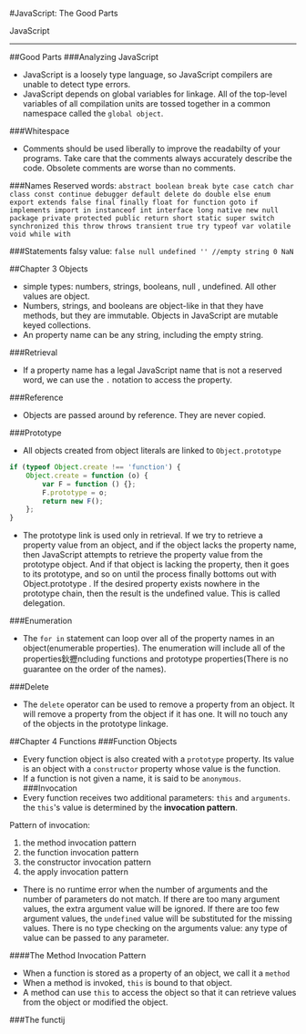 #JavaScript: The Good Parts 

JavaScript

---

##Good Parts
###Analyzing JavaScript
- JavaScript is a loosely type language, so JavaScript compilers are unable to detect type errors.
- JavaScript depends on global variables for linkage. All of the top-level variables of all compilation units are tossed together in a common namespace called the `global object`.

###Whitespace
- Comments should be used liberally to improve the readabilty of your programs. Take care that the comments always accurately describe the code. Obsolete comments are worse than no comments.

###Names
Reserved words:
`abstract
boolean break byte
case catch char class const continue
debugger default delete do double
else enum export extends
false final finally float for function
goto
if implements import in instanceof int interface
long
native new null
package private protected public
return
short static super switch synchronized
this throw throws transient true try typeof
var volatile void
while with`

###Statements
falsy value:
`false
null
undefined
'' //empty string
0
NaN`

##Chapter 3 Objects
- simple types: numbers, strings, booleans, null , undefined. All other values are object.
- Numbers, strings, and booleans are object-like in that they have methods, but they are immutable. Objects in JavaScript are mutable keyed collections.
- An property name can be any string, including the empty string.

###Retrieval
- If a property name has a legal JavaScript name  that is not a reserved word, we can use the `.` notation to access the property.

###Reference
- Objects are passed around by reference. They are never copied.

###Prototype
- All objects created from object literals are linked to `Object.prototype`

```javascript
if (typeof Object.create !== 'function') {
    Object.create = function (o) {
        var F = function () {};
        F.prototype = o;
        return new F();
    };
}
```

- The prototype link is used only in retrieval. If we try to retrieve a property value from an object, and if the object lacks the property name, then JavaScript attempts to retrieve the property value from the prototype object. And if that object is lacking the property, then it goes to its prototype, and so on until the process finally bottoms out with Object.prototype . If the desired property exists nowhere in the prototype chain, then the result is the undefined value. This is called delegation.

###Enumeration
- The `for in` statement can loop over all of the property names in an object(enumerable properties). The enumeration will include all of the properties鈥攊ncluding functions and prototype properties(There is no guarantee on the order of the names).

###Delete
- The `delete` operator can be used to remove a property from an object. It will remove a property from the object if it has one. It will no touch any of the objects in the prototype linkage.

##Chapter 4 Functions
###Function Objects
- Every function object is also created with a `prototype` property. Its value is an object with a `constructor` property whose value is the function.
- If a function is not given a name, it is said to be `anonymous`.
###Invocation
- Every function receives two additional parameters: `this` and `arguments`. the `this`'s value is determined by the **invocation pattern**.

Pattern of invocation:
1. the method invocation pattern
2. the function invocation pattern
3. the constructor invocation pattern
4. the apply invocation pattern

- There is no runtime error when the number of arguments and the number of parameters do not match. If there are too many argument values, the extra argument value will be ignored. If there are too few argument values, the `undefined` value will be substituted for the missing values. There is no type checking on the arguments value: any type of value can be passed to any parameter.

####The Method Invocation Pattern
- When a function is stored as a property of an object, we call it a `method`
- When a method is invoked, `this` is bound to that object.
- A method can use `this` to access the object so that it can retrieve values from the object or modified the object.

###The functij

